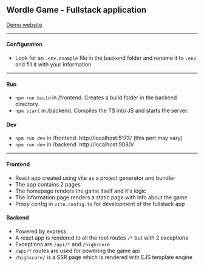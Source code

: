 ## Wordle Game - Fullstack application
<a href="https://wordle.fabricioflores.se/">Demo website</a>
<hr>

#### Configuration
- Look for an `.env.example` file in the backend folder and rename it to `.env` and fill it with your information
<hr>

#### Run
- `npm run build` in /frontend. Creates a build folder in the backend directory.
- `npm start` in /backend. Compiles the TS into JS and starts the server.

#### Dev
- `npm run dev` in /frontend. http://localhost:5173/ (this port may vary)
- `npm run dev` in /backend. http://localhost:5080/

<hr>

#### Frontend
- React app created using vite as a project generator and bundler
- The app contains 2 pages
- The homepage renders the game itself and it's logic
- The information page renders a static page with info about the game
- Proxy config in `vite.config.ts` for development of the fullstack app

#### Backend
- Powered by express
- A react app is rendered to all the root routes `/*` but with 2 exceptions
- Exceptions are `/api/*` and `/highscore`
- `/api/*` routes are used for powering the game api
- `/highscore/` is a SSR page which is rendered with EJS template engine 
